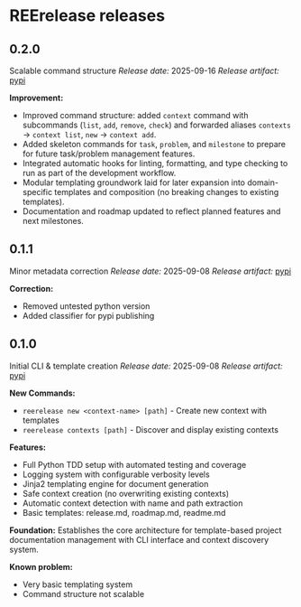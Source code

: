 # REErelease releases

## 0.2.0
Scalable command structure
*Release date:* 2025-09-16
*Release artifact:* [pypi](https://pypi.org/project/reerelease/0.2.0/)

**Improvement:**
- Improved command structure: added `context` command with subcommands (`list`, `add`, `remove`, `check`) and forwarded aliases `contexts` → `context list`, `new` → `context add`.
- Added skeleton commands for `task`, `problem`, and `milestone` to prepare for future task/problem management features.
- Integrated automatic hooks for linting, formatting, and type checking to run as part of the development workflow.
- Modular templating groundwork laid for later expansion into domain-specific templates and composition (no breaking changes to existing templates).
- Documentation and roadmap updated to reflect planned features and next milestones.


## 0.1.1
Minor metadata correction
*Release date:* 2025-09-08
*Release artifact:* [pypi](https://pypi.org/project/reerelease/0.1.0/)

**Correction:**
- Removed untested python version
- Added classifier for pypi publishing

## 0.1.0
Initial CLI & template creation
*Release date:* 2025-09-08
*Release artifact:* [pypi](https://pypi.org/project/reerelease/0.1.0/)

**New Commands:**
- `reerelease new <context-name> [path]` - Create new context with templates
- `reerelease contexts [path]` - Discover and display existing contexts

**Features:**
- Full Python TDD setup with automated testing and coverage
- Logging system with configurable verbosity levels
- Jinja2 templating engine for document generation
- Safe context creation (no overwriting existing contexts)
- Automatic context detection with name and path extraction
- Basic templates: release.md, roadmap.md, readme.md

**Foundation:**
Establishes the core architecture for template-based project documentation management with CLI interface and context discovery system.

**Known problem:**
- Very basic templating system
- Command structure not scalable
